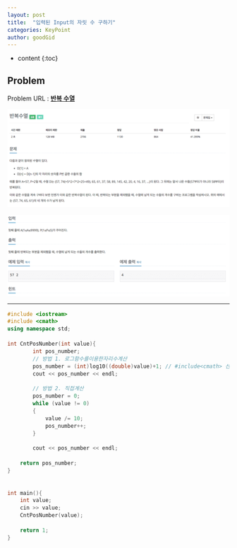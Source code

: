 ```yaml
---
layout: post
title:  "입력된 Input의 자릿 수 구하기"
categories: KeyPoint
author: goodGid
---
```

* content
{:toc}

## Problem
Problem URL : **[반복 수열](https://www.acmicpc.net/problem/2331)**













![](/assets/img/algorithm/2331_1.png)

![](/assets/img/algorithm/2331_2.png)

---

``` cpp
#include <iostream>
#include <cmath>
using namespace std;

int CntPosNumber(int value){
        int pos_number;
        // 방법 1. 로그함수를이용한자리수계산
        pos_number = (int)log10((double)value)+1; // #include<cmath> 선언
        cout << pos_number << endl;
        
        // 방법 2. 직접계산
        pos_number = 0;
        while (value != 0)
        {
            value /= 10;
            pos_number++;
        }
        
        cout << pos_number << endl;
    
    return pos_number;
}


int main(){
    int value;
    cin >> value;
    CntPosNumber(value);
    
    return 1;
}
```
